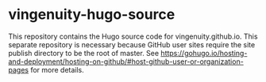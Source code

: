 # vingenuity-hugo-source
This repository contains the Hugo source code for vingenuity.github.io. This separate repository is necessary because GitHub user sites require the site publish directory to be the root of master. See https://gohugo.io/hosting-and-deployment/hosting-on-github/#host-github-user-or-organization-pages for more details.
